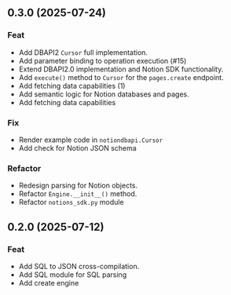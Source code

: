 ## 0.3.0 (2025-07-24)

### Feat

- Add DBAPI2 `Cursor` full implementation.
- Add parameter binding to operation execution (#15)
- Extend DBAPI2.0 implementation and Notion SDK functionality.
- Add `execute()` method to `Cursor` for the `pages.create` endpoint.
- Add fetching data capabilities (1)
- Add semantic logic for Notion databases and pages.
- Add fetching data capabilities

### Fix

- Render example code in `notiondbapi.Cursor`
- Add check for Notion JSON schema

### Refactor

- Redesign parsing for Notion objects.
- Refactor `Engine.__init__()` method.
- Refactor `notions_sdk.py` module

## 0.2.0 (2025-07-12)

### Feat

- Add SQL to JSON cross-compilation.
- Add SQL module for SQL parsing
- Add create engine
